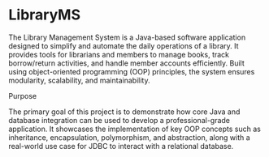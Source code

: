 # LibraryMS

The Library Management System is a Java-based software application designed to simplify and automate the daily operations of a library. It provides tools for librarians and members to manage books, track borrow/return activities, and handle member accounts efficiently. Built using object-oriented programming (OOP) principles, the system ensures modularity, scalability, and maintainability.

Purpose

The primary goal of this project is to demonstrate how core Java and database integration can be used to develop a professional-grade application. It showcases the implementation of key OOP concepts such as inheritance, encapsulation, polymorphism, and abstraction, along with a real-world use case for JDBC to interact with a relational database.
